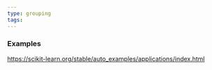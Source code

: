 ```yaml
---
type: grouping
tags:
---
```

### Examples

https://scikit-learn.org/stable/auto_examples/applications/index.html

